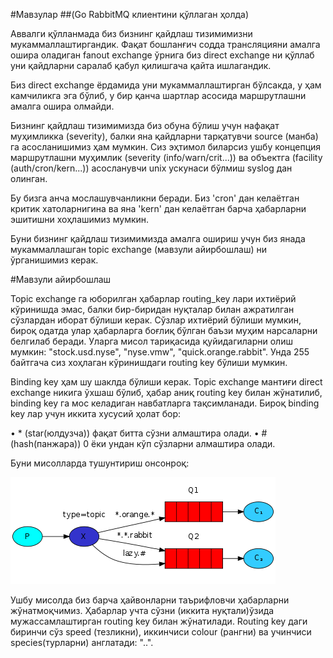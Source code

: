 #Мавзулар
##(Go RabbitMQ клиентини қўллаган ҳолда)

Аввалги қўлланмада биз бизнинг қайдлаш тизимимизни мукаммаллаштиргандик. Фақат бошланғич содда трансляцияни амалга ошира оладиган fanout exchange ўрнига биз direct exchange ни қўллаб уни қайдларни саралаб қабул қилишгача қайта ишлагандик.

Биз direct exchange  ёрдамида уни мукаммаллаштирган бўлсакда, у ҳам камчиликга эга бўлиб,  у бир қанча шартлар асосида маршрутлашни амалга ошира олмайди.

Бизнинг қайдлаш тизимимизда биз обуна бўлиш учун нафақат муҳимликка (severity), балки яна қайдларни тарқатувчи source (манба) га асосланишимиз ҳам мумкин. Сиз эҳтимол биларсиз ушбу концепция маршрутлашни муҳимлик (severity (info/warn/crit...)) ва объектга (facility (auth/cron/kern...)) асосланувчи unix ускунаси бўлмиш syslog дан олинган. 

Бу бизга анча мослашувчанликни беради. Биз 'cron' дан келаётган критик хатоларнигина ва яна 'kern' дан келаётган барча ҳабарларни эшитишни хоҳлашимиз мумкин.

Буни бизнинг қайдлаш тизимимизда амалга ошириш учун биз янада мукаммаллашган topic exchange (мавзули айирбошлаш) ни ўрганишимиз керак. 

#Мавзули айирбошлаш

Topic exchange га юборилган ҳабарлар routing_key лари ихтиёрий кўринишда эмас, балки бир-биридан нуқталар билан ажратилган сўзлардан иборат бўлиши керак. Сўзлар ихтиёрий бўлиши мумкин, бироқ одатда улар ҳабарларга боғлиқ бўлган баъзи муҳим нарсаларни белгилаб беради. Уларга мисол тариқасида қуйидагиларни олиш мумкин: "stock.usd.nyse", "nyse.vmw", "quick.orange.rabbit". Унда 255 байтгача сиз хоҳлаган кўринишдаги routing key бўлиши мумкин.

Binding key ҳам шу шаклда бўлиши керак. Topic exchange мантиғи direct exchange никига ўхшаш бўлиб, ҳабар аниқ routing key билан жўнатилиб, binding key га мос келадиган навбатларга тақсимланади. Бироқ binding key лар учун иккита хусусий ҳолат бор:

•	* (star(юлдузча)) фақат битта сўзни алмаштира олади.
•	# (hash(панжара)) 0 ёки ундан кўп сўзларни алмаштира олади.

Буни мисолларда тушунтириш онсонроқ:

![](5.1.png)

Ушбу мисолда биз барча ҳайвонларни таърифловчи ҳабарларни жўнатмоқчимиз. Ҳабарлар учта сўзни (иккита нуқтали)ўзида мужассамлаштирган routing key билан жўнатилади. Routing key даги биринчи сўз speed (тезликни), иккинчиси colour (рангни) ва учинчиси species(турларни) англатади: "<speed>.<colour>.<species>".

